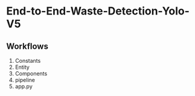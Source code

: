 # End-to-End-Waste-Detection-Yolo-V5

## Workflows

1. Constants
2. Entity
3. Components
4. pipeline
5. app.py